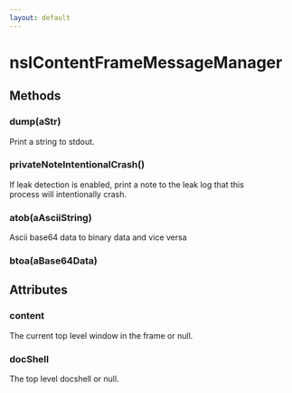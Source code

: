 ```yaml
---
layout: default
---
```


# nsIContentFrameMessageManager #

## Methods ##

### dump(aStr) ###
  
Print a string to stdout.  
  

### privateNoteIntentionalCrash() ###
  
If leak detection is enabled, print a note to the leak log that this  
process will intentionally crash.  
  

### atob(aAsciiString) ###
  
Ascii base64 data to binary data and vice versa  
  

### btoa(aBase64Data) ###

## Attributes ##

### content ###
  
The current top level window in the frame or null.  
  

### docShell ###
  
The top level docshell or null.  
  
